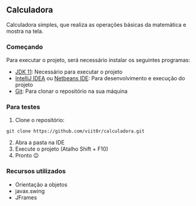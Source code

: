 ## Calculadora

Calculadora simples, que realiza as operações básicas da matemática e mostra na tela.

### Começando

Para executar o projeto, será necessário instalar os seguintes programas:

- [JDK 11](https://www.oracle.com/br/java/technologies/javase/jdk11-archive-downloads.html): Necessário para executar o projeto
- [IntelliJ IDEA](https://www.jetbrains.com/pt-br/idea/download/#section=windows) ou [Netbeans IDE](https://netbeans.apache.org/download/nb15/): Para desenvolvimento e execução do projeto
- [Git](https://git-scm.com/downloads): Para clonar o repositório na sua máquina

### Para testes

1. Clone o repositório: 
```shell
git clone https://github.com/viit0r/calculadora.git
```
2. Abra a pasta na IDE
3. Execute o projeto (Atalho Shift + F10)
4. Pronto 😉

### Recursos utilizados 

- Orientação a objetos
- javax.swing
- JFrames
